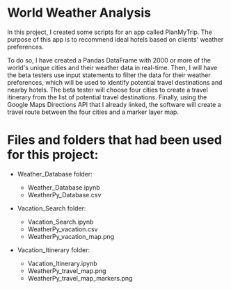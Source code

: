 # World Weather Analysis
In this project, I created some scripts for an app called PlanMyTrip. The purpose of this app is to recommend ideal hotels based on clients' weather preferences. 

To do so, I have created a Pandas DataFrame with 2000 or more of the world's unique cities and their weather data in real-time. Then, I will have the beta testers use input statements to filter the data for their weather preferences, which will be used to identify potential travel destinations and nearby hotels. The beta tester will choose four cities to create a travel itinerary from the list of potential travel destinations. Finally, using the Google Maps Directions API that I already linked, the software will create a travel route between the four cities and a marker layer map.

# Files and folders that had been used for this project:
- Weather_Database folder:
  - Weather_Database.ipynb
  - WeatherPy_Database.csv

- Vacation_Search folder:
  - Vacation_Search.ipynb
  - WeatherPy_vacation.csv
  - WeatherPy_vacation_map.png

- Vacation_Itinerary folder:
  - Vacation_Itinerary.ipynb
  - WeatherPy_travel_map.png
  - WeatherPy_travel_map_markers.png


